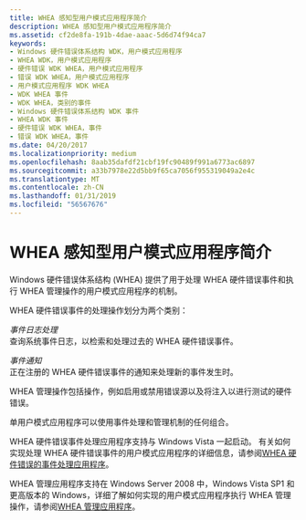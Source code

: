 ```yaml
---
title: WHEA 感知型用户模式应用程序简介
description: WHEA 感知型用户模式应用程序简介
ms.assetid: cf2de8fa-191b-4dae-aaac-5d6d74f94ca7
keywords:
- Windows 硬件错误体系结构 WDK，用户模式应用程序
- WHEA WDK，用户模式应用程序
- 硬件错误 WDK WHEA，用户模式应用程序
- 错误 WDK WHEA，用户模式应用程序
- 用户模式应用程序 WDK WHEA
- WDK WHEA 事件
- WDK WHEA，类别的事件
- Windows 硬件错误体系结构 WDK 事件
- WHEA WDK 事件
- 硬件错误 WDK WHEA，事件
- 错误 WDK WHEA，事件
ms.date: 04/20/2017
ms.localizationpriority: medium
ms.openlocfilehash: 8aab35dafdf21cbf19fc90489f991a6773ac6897
ms.sourcegitcommit: a33b7978e22d5bb9f65ca7056f955319049a2e4c
ms.translationtype: MT
ms.contentlocale: zh-CN
ms.lasthandoff: 01/31/2019
ms.locfileid: "56567676"
---
```

# <a name="introduction-to-whea-aware-user-mode-applications"></a>WHEA 感知型用户模式应用程序简介


Windows 硬件错误体系结构 (WHEA) 提供了用于处理 WHEA 硬件错误事件和执行 WHEA 管理操作的用户模式应用程序的机制。

WHEA 硬件错误事件的处理操作划分为两个类别：

<a href="" id="event-log-processing"></a>*事件日志处理*  
查询系统事件日志，以检索和处理过去的 WHEA 硬件错误事件。

<a href="" id="event-notification"></a>*事件通知*  
正在注册的 WHEA 硬件错误事件的通知来处理新的事件发生时。

WHEA 管理操作包括操作，例如启用或禁用错误源以及将注入以进行测试的硬件错误。

单用户模式应用程序可以使用事件处理和管理机制的任何组合。

WHEA 硬件错误事件处理应用程序支持与 Windows Vista 一起启动。 有关如何实现处理 WHEA 硬件错误事件的用户模式应用程序的详细信息，请参阅[WHEA 硬件错误的事件处理应用程序](whea-hardware-error-event-processing-applications.md)。

WHEA 管理应用程序支持在 Windows Server 2008 中，Windows Vista SP1 和更高版本的 Windows，详细了解如何实现的用户模式应用程序执行 WHEA 管理操作，请参阅[WHEA 管理应用程序](whea-management-applications.md)。

 

 




